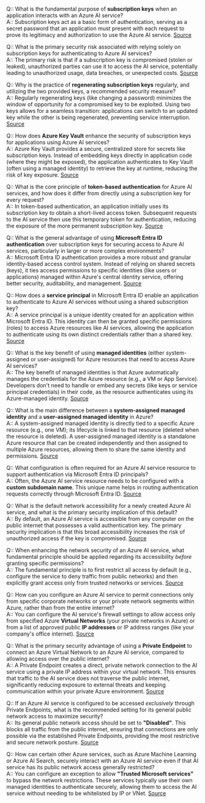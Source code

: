 Q:: What is the fundamental purpose of **subscription keys** when an application interacts with an Azure AI service?  
A:: Subscription keys act as a basic form of authentication, serving as a secret password that an application must present with each request to prove its legitimacy and authorization to use the Azure AI service. [Source](https://learn.microsoft.com/en-us/training/modules/secure-ai-services/2-authentication)

Q:: What is the primary security risk associated with relying solely on subscription keys for authenticating to Azure AI services?  
A:: The primary risk is that if a subscription key is compromised (stolen or leaked), unauthorized parties can use it to access the AI service, potentially leading to unauthorized usage, data breaches, or unexpected costs. [Source](https://learn.microsoft.com/en-us/training/modules/secure-ai-services/2-authentication)

Q:: Why is the practice of **regenerating subscription keys** regularly, and utilizing the two provided keys, a recommended security measure?  
A:: Regularly regenerating keys (like changing a password) minimizes the window of opportunity for a compromised key to be exploited. Using two keys allows for a seamless transition: applications can switch to an updated key while the other is being regenerated, preventing service interruption. [Source](https://learn.microsoft.com/en-us/training/modules/secure-ai-services/2-authentication)

Q:: How does **Azure Key Vault** enhance the security of subscription keys for applications using Azure AI services?  
A:: Azure Key Vault provides a secure, centralized store for secrets like subscription keys. Instead of embedding keys directly in application code (where they might be exposed), the application authenticates to Key Vault (often using a managed identity) to retrieve the key at runtime, reducing the risk of key exposure. [Source](https://learn.microsoft.com/en-us/training/modules/secure-ai-services/2-authentication)

Q:: What is the core principle of **token-based authentication** for Azure AI services, and how does it differ from directly using a subscription key for every request?  
A:: In token-based authentication, an application initially uses its subscription key to obtain a short-lived access token. Subsequent requests to the AI service then use this temporary token for authentication, reducing the exposure of the more permanent subscription key. [Source](https://learn.microsoft.com/en-us/training/modules/secure-ai-services/2-authentication)

Q:: What is the general advantage of using **Microsoft Entra ID authentication** over subscription keys for securing access to Azure AI services, particularly in larger or more complex environments?  
A:: Microsoft Entra ID authentication provides a more robust and granular identity-based access control system. Instead of relying on shared secrets (keys), it ties access permissions to specific identities (like users or applications) managed within Azure's central identity service, offering better security, auditability, and management. [Source](https://learn.microsoft.com/en-us/training/modules/secure-ai-services/2-authentication)

Q:: How does a **service principal** in Microsoft Entra ID enable an application to authenticate to Azure AI services without using a shared subscription key?  
A:: A service principal is a unique identity created for an application within Microsoft Entra ID. This identity can then be granted specific permissions (roles) to access Azure resources like AI services, allowing the application to authenticate using its own distinct credentials rather than a shared key. [Source](https://learn.microsoft.com/en-us/training/modules/secure-ai-services/2-authentication)

Q:: What is the key benefit of using **managed identities** (either system-assigned or user-assigned) for Azure resources that need to access Azure AI services?  
A:: The key benefit of managed identities is that Azure automatically manages the credentials for the Azure resource (e.g., a VM or App Service). Developers don't need to handle or embed any secrets (like keys or service principal credentials) in their code, as the resource authenticates using its Azure-managed identity. [Source](https://learn.microsoft.com/en-us/training/modules/secure-ai-services/2-authentication)

Q:: What is the main difference between a **system-assigned managed identity** and a **user-assigned managed identity** in Azure?  
A:: A system-assigned managed identity is directly tied to a specific Azure resource (e.g., one VM); its lifecycle is linked to that resource (deleted when the resource is deleted). A user-assigned managed identity is a standalone Azure resource that can be created independently and then assigned to multiple Azure resources, allowing them to share the same identity and permissions. [Source](https://learn.microsoft.com/en-us/training/modules/secure-ai-services/2-authentication)

Q:: What configuration is often required for an Azure AI service resource to support authentication via Microsoft Entra ID principals?  
A:: Often, the Azure AI service resource needs to be configured with a **custom subdomain name**. This unique name helps in routing authentication requests correctly through Microsoft Entra ID. [Source](https://learn.microsoft.com/en-us/training/modules/secure-ai-services/2-authentication)

Q:: What is the default network accessibility for a newly created Azure AI service, and what is the primary security implication of this default?  
A:: By default, an Azure AI service is accessible from any computer on the public internet that possesses a valid authentication key. The primary security implication is that this broad accessibility increases the risk of unauthorized access if the key is compromised. [Source](https://learn.microsoft.com/en-us/training/modules/secure-ai-services/3-implement-network-security)

Q:: When enhancing the network security of an Azure AI service, what fundamental principle should be applied regarding its accessibility *before* granting specific permissions?  
A:: The fundamental principle is to first restrict all access by default (e.g., configure the service to deny traffic from public networks) and then explicitly grant access only from trusted networks or services. [Source](https://learn.microsoft.com/en-us/training/modules/secure-ai-services/3-implement-network-security)

Q:: How can you configure an Azure AI service to permit connections only from specific corporate networks or your private network segments within Azure, rather than from the entire internet?  
A:: You can configure the AI service's firewall settings to allow access only from specified Azure **Virtual Networks** (your private networks in Azure) or from a list of approved public **IP addresses** or IP address ranges (like your company's office internet). [Source](https://learn.microsoft.com/en-us/training/modules/secure-ai-services/3-implement-network-security)

Q:: What is the primary security advantage of using a **Private Endpoint** to connect an Azure Virtual Network to an Azure AI service, compared to allowing access over the public internet?  
A:: A Private Endpoint creates a direct, private network connection to the AI service using a private IP address within your virtual network. This ensures that traffic to the AI service does not traverse the public internet, significantly reducing exposure to external threats and keeping communication within your private Azure environment. [Source](https://learn.microsoft.com/en-us/training/modules/secure-ai-services/3-implement-network-security)

Q:: If an Azure AI service is configured to be accessed *exclusively* through Private Endpoints, what is the recommended setting for its general public network access to maximize security?  
A:: Its general public network access should be set to **"Disabled"**. This blocks all traffic from the public internet, ensuring that connections are only possible via the established Private Endpoints, providing the most restrictive and secure network posture. [Source](https://learn.microsoft.com/en-us/training/modules/secure-ai-services/3-implement-network-security)

Q:: How can certain other Azure services, such as Azure Machine Learning or Azure AI Search, securely interact with an Azure AI service even if that AI service has its public network access generally restricted?  
A:: You can configure an exception to allow **"Trusted Microsoft services"** to bypass the network restrictions. These services typically use their own managed identities to authenticate securely, allowing them to access the AI service without needing to be whitelisted by IP or VNet. [Source](https://learn.microsoft.com/en-us/training/modules/secure-ai-services/3-implement-network-security)
